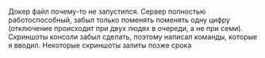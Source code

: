 Докер файл почему-то не запустился. Сервер полностью работоспособный, забыл только поменять поменять одну цифру (отключение происходит при двух людях в очереди, а не при семи). Скриншоты консоли забыл сделать, поэтому написал команды, которые я вводил. Некоторые скриншоты залиты позже срока
